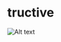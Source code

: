 # tructive
![Alt text](https://drive.google.com/uc?export=view&id=18QVKYA73nwsH0u4XGK8ymcZXjFQ1T9FO)
